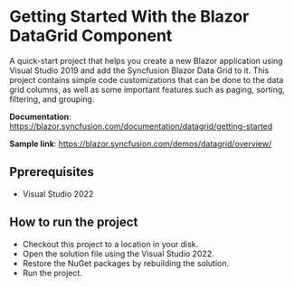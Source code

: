 # Getting Started With the Blazor DataGrid Component

A quick-start project that helps you create a new Blazor application using Visual Studio 2019 and add the Syncfusion Blazor Data Grid to it. This project contains simple code customizations that can be done to the data grid columns, as well as some important features such as paging, sorting, filtering, and grouping. 

**Documentation**: https://blazor.syncfusion.com/documentation/datagrid/getting-started

**Sample link**: https://blazor.syncfusion.com/demos/datagrid/overview/
 
## Pprerequisites

* Visual Studio 2022

## How to run the project

* Checkout this project to a location in your disk.
* Open the solution file using the Visual Studio 2022.
* Restore the NuGet packages by rebuilding the solution.
* Run the project.